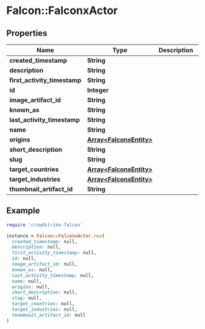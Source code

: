 # Falcon::FalconxActor

## Properties

| Name | Type | Description | Notes |
| ---- | ---- | ----------- | ----- |
| **created_timestamp** | **String** |  | [optional] |
| **description** | **String** |  | [optional] |
| **first_activity_timestamp** | **String** |  | [optional] |
| **id** | **Integer** |  | [optional] |
| **image_artifact_id** | **String** |  | [optional] |
| **known_as** | **String** |  | [optional] |
| **last_activity_timestamp** | **String** |  | [optional] |
| **name** | **String** |  | [optional] |
| **origins** | [**Array&lt;FalconxEntity&gt;**](FalconxEntity.md) |  | [optional] |
| **short_description** | **String** |  | [optional] |
| **slug** | **String** |  | [optional] |
| **target_countries** | [**Array&lt;FalconxEntity&gt;**](FalconxEntity.md) |  | [optional] |
| **target_industries** | [**Array&lt;FalconxEntity&gt;**](FalconxEntity.md) |  | [optional] |
| **thumbnail_artifact_id** | **String** |  | [optional] |

## Example

```ruby
require 'crowdstrike-falcon'

instance = Falcon::FalconxActor.new(
  created_timestamp: null,
  description: null,
  first_activity_timestamp: null,
  id: null,
  image_artifact_id: null,
  known_as: null,
  last_activity_timestamp: null,
  name: null,
  origins: null,
  short_description: null,
  slug: null,
  target_countries: null,
  target_industries: null,
  thumbnail_artifact_id: null
)
```

